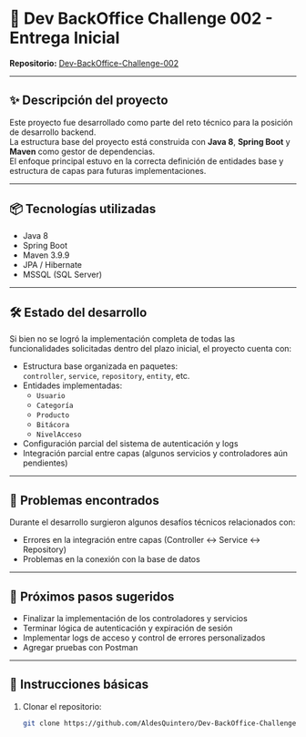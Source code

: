 # 📌 Dev BackOffice Challenge 002 - Entrega Inicial

**Repositorio:** [Dev-BackOffice-Challenge-002](https://github.com/AldesQuintero/Dev-BackOffice-Challenge-002-)

---

## ✨ Descripción del proyecto

Este proyecto fue desarrollado como parte del reto técnico para la posición de desarrollo backend.  
La estructura base del proyecto está construida con **Java 8**, **Spring Boot** y **Maven** como gestor de dependencias.  
El enfoque principal estuvo en la correcta definición de entidades base y estructura de capas para futuras implementaciones.

---

## 📦 Tecnologías utilizadas

- Java 8  
- Spring Boot  
- Maven 3.9.9  
- JPA / Hibernate  
- MSSQL (SQL Server)

---

## 🛠️ Estado del desarrollo

Si bien no se logró la implementación completa de todas las funcionalidades solicitadas dentro del plazo inicial, el proyecto cuenta con:

- Estructura base organizada en paquetes:  
  `controller`, `service`, `repository`, `entity`, etc.
- Entidades implementadas:
  - `Usuario`
  - `Categoría`
  - `Producto`
  - `Bitácora`
  - `NivelAcceso`
- Configuración parcial del sistema de autenticación y logs
- Integración parcial entre capas (algunos servicios y controladores aún pendientes)

---

## 🚧 Problemas encontrados

Durante el desarrollo surgieron algunos desafíos técnicos relacionados con:

- Errores en la integración entre capas (Controller ↔ Service ↔ Repository)
- Problemas en la conexión con la base de datos

---

## 🔄 Próximos pasos sugeridos

- Finalizar la implementación de los controladores y servicios
- Terminar lógica de autenticación y expiración de sesión
- Implementar logs de acceso y control de errores personalizados
- Agregar pruebas con Postman

---

## 📂 Instrucciones básicas

1. Clonar el repositorio:  
   ```bash
   git clone https://github.com/AldesQuintero/Dev-BackOffice-Challenge-002-.git

